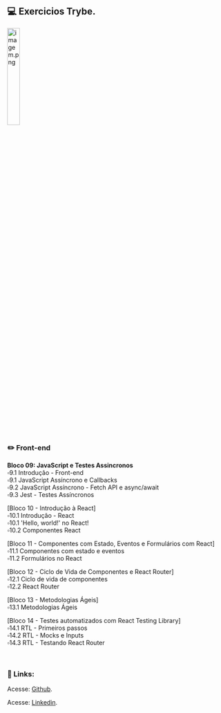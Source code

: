 ## 💻️ Exercicios Trybe.

<img src="https://media2.giphy.com/media/e6w3i2arfjIoI8hWy0/giphy.gif?cid=ecf05e47zwr41l2zle2hgii85qd0ott15xy1ue058qpqlopt&rid=giphy.gif&ct=g" alt="imagem.png" style="width: 24%;">

### ✏️  Front-end <br>
**Bloco 09: JavaScript e Testes Assincronos**<br>
 ▫️9.1 Introdução - Front-end<br>
 ▫️9.1 JavaScript Assíncrono e Callbacks<br>
 ▫️9.2 JavaScript Assíncrono - Fetch API e async/await<br>
 ▫️9.3 Jest - Testes Assíncronos<br>

[Bloco 10 - Introdução à React]<br>
 ▫️10.1 Introdução - React<br>
 ▫️10.1 'Hello, world!' no React!<br>
 ▫️10.2 Componentes React<br>

[Bloco 11 - Componentes com Estado, Eventos e Formulários com React]<br>
 ▫️11.1 Componentes com estado e eventos<br>
 ▫️11.2 Formulários no React<br>

[Bloco 12 - Ciclo de Vida de Componentes e React Router]<br>
 ▫️12.1 Ciclo de vida de componentes<br>
 ▫️12.2 React Router<br>
 
[Bloco 13 - Metodologias Ágeis]<br>
 ▫️13.1 Metodologias Ágeis<br>


[Bloco 14 - Testes automatizados com React Testing Library]<br>
 ▫️14.1 RTL - Primeiros passos<br>
 ▫️14.2 RTL - Mocks e Inputs<br>
 ▫️14.3 RTL - Testando React Router<br>

<br>

### 🔗️ Links:
<p>Acesse: <a href="https://github.com/carolhn" target="_blank" rel="noopener noreferrer">Github</a>.</p>

<p>Acesse: <a href="https://www.linkedin.com/in/caroline-nunes-769307240/" target="_blank" rel="noopener noreferrer">Linkedin</a>.</p>
